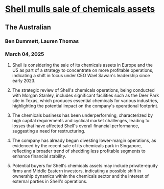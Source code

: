 # [Shell mulls sale of chemicals assets](https://advance.lexis.com/api/document?collection=news&id=urn:contentItem:6F82-7953-RSNT-5412-00000-00&context=1519360)
## The Australian
### Ben Dummett, Lauren Thomas
### March 04, 2025

1. Shell is considering the sale of its chemicals assets in Europe and the US as part of a strategy to concentrate on more profitable operations, indicating a shift in focus under CEO Wael Sawan's leadership since early 2023.

2. The strategic review of Shell's chemicals operations, being conducted with Morgan Stanley, includes significant facilities such as the Deer Park site in Texas, which produces essential chemicals for various industries, highlighting the potential impact on the company's operational footprint.

3. The chemicals business has been underperforming, characterized by high capital requirements and cyclical market challenges, leading to losses that have affected Shell's overall financial performance, suggesting a need for restructuring.

4. The company has already begun divesting lower-margin operations, as evidenced by the recent sale of its chemicals park in Singapore, reflecting a broader trend of shedding less profitable segments to enhance financial stability. 

5. Potential buyers for Shell's chemicals assets may include private-equity firms and Middle Eastern investors, indicating a possible shift in ownership dynamics within the chemicals sector and the interest of external parties in Shell's operations.
